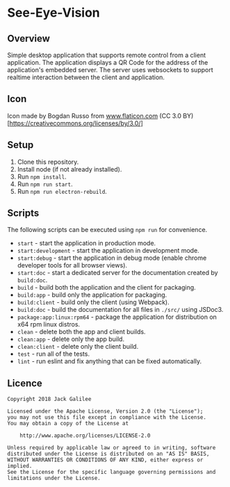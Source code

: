 # See-Eye-Vision

## Overview

Simple desktop application that supports remote control from a client application.  The application
displays a QR Code for the address of the application's embedded server.  The server uses websockets
to support realtime interaction between the client and application.

## Icon

Icon made by Bogdan Russo from www.flaticon.com (CC 3.0 BY)[https://creativecommons.org/licenses/by/3.0/]

## Setup

1. Clone this repository.
2. Install node (if not already installed).
3. Run `npm install`.
4. Run `npm run start`.
5. Run `npm run electron-rebuild`.

## Scripts

The following scripts can be executed using `npm run` for convenience.

* `start` - start the application in production mode.
* `start:development` - start the application in development mode.
* `start:debug` - start the application in debug mode (enable chrome developer tools for all browser views).
* `start:doc` - start a dedicated server for the documentation created by `build:doc`.
* `build` - build both the application and the client for packaging.
* `build:app` - build only the application for packaging.
* `build:client` - build only the client (using Webpack).
* `build:doc` - build the documentation for all files in `./src/` using JSDoc3.
* `package:app:linux:rpm64` - package the application for distribution on x64 rpm linux distros.
* `clean` - delete both the app and client builds.
* `clean:app` - delete only the app build.
* `clean:client` - delete only the client build.
* `test` - run all of the tests.
* `lint` - run eslint and fix anything that can be fixed automatically.

## Licence

```
Copyright 2018 Jack Galilee

Licensed under the Apache License, Version 2.0 (the "License");
you may not use this file except in compliance with the License.
You may obtain a copy of the License at

    http://www.apache.org/licenses/LICENSE-2.0

Unless required by applicable law or agreed to in writing, software
distributed under the License is distributed on an "AS IS" BASIS,
WITHOUT WARRANTIES OR CONDITIONS OF ANY KIND, either express or implied.
See the License for the specific language governing permissions and
limitations under the License.
```
